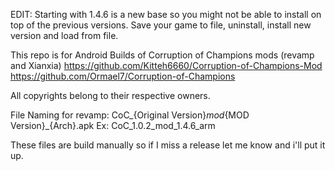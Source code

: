 EDIT: Starting with 1.4.6 is a new base so you might not be able to install on top of the previous versions. Save your game to file, uninstall, install new version and load from file.

This repo is for Android Builds of Corruption of Champions mods (revamp and Xianxia)
https://github.com/Kitteh6660/Corruption-of-Champions-Mod
https://github.com/Ormael7/Corruption-of-Champions

All copyrights belong to their respective owners.

File Naming for revamp: CoC_{Original Version}_mod_{MOD Version}_{Arch}.apk
Ex: CoC_1.0.2_mod_1.4.6_arm

These files are build manually so if I miss a release let me know and i'll put it up.
